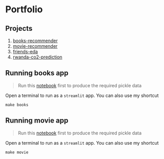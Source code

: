 # Portfolio

## Projects
1. [books-recommender](portfolio/books-recommender/books-recomender.ipynb)
2. [movie-recommender](portfolio/movie-recommender/movie-recommender.ipynb)
3. [friends-eda](portfolio/friends-eda/friends-eda.ipynb)
4. [rwanda-co2-prediction](portfolio/rwanda-co2-prediction/rwanda-co2-prediction.ipynb)
 
## Running books app
> Run this [notebook](portfolio/books-recommender/books-recomender.ipynb) first to produce the required pickle data

Open a terminal to run as a `streamlit` app. You can also use my shortcut

```
make books
```

## Running movie app
> Run this [notebook](portfolio/movie-recommender/movie-recomender.ipynb) first to produce the required pickle data

Open a terminal to run as a `streamlit` app. You can also use my shortcut

```
make movie
```